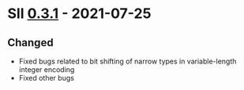 # Sll [0.3.1] - 2021-07-25

## Changed

- Fixed bugs related to bit shifting of narrow types in variable-length integer encoding
- Fixed other bugs

[0.3.1]: https://github.com/sl-lang/sll/compare/lll-v0.3.0...lll-v0.3.1
